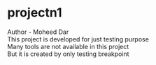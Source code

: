 # projectn1
Author - Moheed Dar 
<br> This project is developed for just testing purpose <br>
Many tools are not available in this project <br>
But it is created by only testing breakpoint
